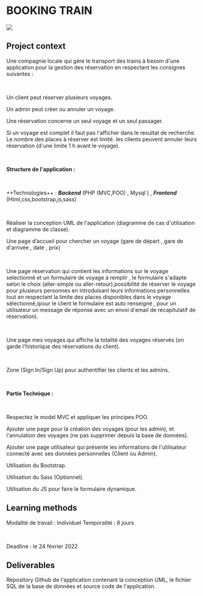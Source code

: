 # BOOKING TRAIN

<div style="display=flex;flex-diretion:row;justify-content: center; align-items: center" ><img src="public/assets/home_thumb.svg"></img></div>

<div class="sc-7lcum6-0 edCusw"><h2 class="ekeyz-0 dPTSJD">Project context</h2><div><div><p class="ekeyz-0 jasXoh">Une compagnie locale qui gére le transport des trains à besoin d'une application pour la gestion des réservation en respectant les consignes suivantes :</p>
<p class="ekeyz-0 jasXoh">​</p>
<p class="ekeyz-0 jasXoh">Un client peut réserver plusieurs voyages.</p>
<p class="ekeyz-0 jasXoh">Un admin peut créer ou annuler un voyage.</p>
<p class="ekeyz-0 jasXoh">Une réservation concerne un seul voyage et un seul passager.</p>
<p class="ekeyz-0 jasXoh">Si un voyage est complet il faut pas l'afficher dans le resultat de recherche. Le nombre des places à réserver est limité. les clients peuvent annuler leurs réservation (d'une limite 1 h avant le voyage).</p>
<p class="ekeyz-0 jasXoh">​</p>
<p class="ekeyz-0 jasXoh"><b>Structure de l'application :</b></p>
<p class="ekeyz-0 jasXoh">​</p>
<p class="ekeyz-0 jasXoh">++Technologies++ : <i><b>Backend</b></i> (PHP (MVC,POO) , Mysql ) , <i><b>Frontend</b></i> (Html,css,bootstrap,js,sass)</p>
<p class="ekeyz-0 jasXoh">​</p>
<p class="ekeyz-0 jasXoh">Réaliser la conception UML de l'application (diagramme de cas d'utilisation et diagramme de classe).</p>
<p class="ekeyz-0 jasXoh">Une page d’accueil pour chercher un voyage (gare de départ , gare de d'arrivée , date , prix)</p>
<p class="ekeyz-0 jasXoh">​</p>
<p class="ekeyz-0 jasXoh">Une page réservation qui contient les informations sur le voyage selectionné et un formulaire de voyage à remplir , le formulaire s'adapte selon le choix (aller-simple ou aller-retour),possibilité de réserver le voyage pour plusieurs personnes en introduisant leurs informations personnelles tout en respectant la limite des places disponibles dans le voyage sélectionné,(pour le client le formulaire est auto renseigné , pour un utilisateur un message de réponse avec un envoi d'email de récapitulatif de réservation).</p>
<p class="ekeyz-0 jasXoh">​</p>
<p class="ekeyz-0 jasXoh">Une page mes voyages qui affiche la totalité des voyages réservés (on garde l'historique des réservations du client).</p>
<p class="ekeyz-0 jasXoh">​</p>
<p class="ekeyz-0 jasXoh">Zone (Sign In/Sign Up) pour authentifier les clients et les admins.</p>
<p class="ekeyz-0 jasXoh">​</p>
<p class="ekeyz-0 jasXoh"><b>Partie Technique :</b></p>
<p class="ekeyz-0 jasXoh">​</p>
<p class="ekeyz-0 jasXoh">Respectez le model MVC et appliquer les principes POO.</p>
<p class="ekeyz-0 jasXoh">Ajouter une page pour la création des voyages (pour les admin), et l'annulation des voyages (ne pas supprimer depuis la base de données).</p>
<p class="ekeyz-0 jasXoh">Ajouter une page utilisateur qui présente les informations de l'utilisateur connecté avec ses données personnelles (Client ou Admin).</p>
<p class="ekeyz-0 jasXoh">Utilisation du Bootstrap.</p>
<p class="ekeyz-0 jasXoh">Utilisation du Sass (Optionnel).</p>
<p class="ekeyz-0 jasXoh">Utilisation du JS pour faire le formulaire dynamique.</p>
</div></div></div>

<div class="sc-7lcum6-0 edCusw"><h2 class="ekeyz-0 dPTSJD">Learning methods</h2><div><div><p class="ekeyz-0 jasXoh">Modalité de travail : Individuel Temporalité : 8 jours</p>
<p class="ekeyz-0 jasXoh">​</p>
<p class="ekeyz-0 jasXoh">Deadline : le 24 février 2022</p>
</div></div></div>

<div class="sc-7lcum6-0 edCusw"><h2 class="ekeyz-0 dPTSJD">Deliverables</h2><p class="ekeyz-0 jasXoh">Repository  Github de l'application contenant la conception UML, le fichier SQL de la base de données et source code de l'application.</p></div>
